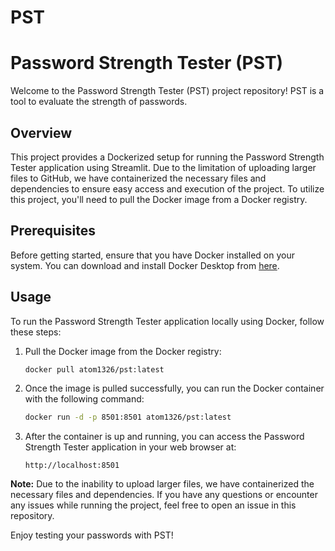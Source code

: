 # PST
# Password Strength Tester (PST)

Welcome to the Password Strength Tester (PST) project repository! PST is a tool to evaluate the strength of passwords.

## Overview

This project provides a Dockerized setup for running the Password Strength Tester application using Streamlit. Due to the limitation of uploading larger files to GitHub, we have containerized the necessary files and dependencies to ensure easy access and execution of the project. To utilize this project, you'll need to pull the Docker image from a Docker registry.

## Prerequisites

Before getting started, ensure that you have Docker installed on your system. You can download and install Docker Desktop from [here](https://www.docker.com/products/docker-desktop).

## Usage

To run the Password Strength Tester application locally using Docker, follow these steps:

1. Pull the Docker image from the Docker registry:
    ```bash
    docker pull atom1326/pst:latest
    ```

2. Once the image is pulled successfully, you can run the Docker container with the following command:
    ```bash
    docker run -d -p 8501:8501 atom1326/pst:latest
    ```

3. After the container is up and running, you can access the Password Strength Tester application in your web browser at:
    ```
    http://localhost:8501
    ```

**Note:**
Due to the inability to upload larger files, we have containerized the necessary files and dependencies. If you have any questions or encounter any issues while running the project, feel free to open an issue in this repository.

Enjoy testing your passwords with PST!
